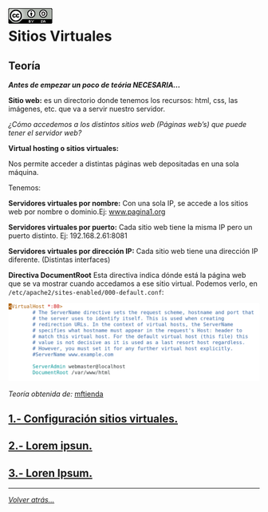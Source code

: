<img src="/imagenes/MI-LICENCIA88x31.png" style="float: left; margin-right: 10px;" />

# Sitios Virtuales

## Teoría

***Antes de empezar un poco de teória NECESARIA...***

**Sitio web:** es un directorio donde tenemos los recursos: html, css, las imágenes, etc. que va a servir nuestro servidor.

*¿Cómo accedemos a los distintos sitios web (Páginas web’s) que puede tener el servidor web?*

**Virtual hosting o sitios virtuales:**

Nos permite acceder a distintas páginas web depositadas en una sola máquina.

Tenemos:

**Servidores virtuales por nombre:** Con una sola IP, se accede a los sitios web por nombre o dominio.Ej: www.pagina1.org

**Servidores virtuales por puerto:** Cada sitio web tiene la misma IP pero un puerto distinto. Ej: 192.168.2.61:8081

**Servidores virtuales por dirección IP:** Cada sitio web tiene una dirección IP diferente. (Distintas interfaces)
      
     
     
**Directiva DocumentRoot**
Esta directiva indica dónde está la página web que se va mostrar cuando accedamos a ese sitio virtual.
Podemos verlo, en ``/etc/apache2/sites-enabled/000-default.conf``:

![DocumentRoot](/imagenes/apache2/documentRoot.jpg)

*Teoría obtenida de:* [mftienda](https://github.com/mftienda)

## [1.- Configuración sitios virtuales.](./configuracionSitiosVirtuales/)
## [2.- Lorem ipsun.](./apache2/EstructuraFicherosConfiguracion)
## [3.- Loren Ipsum.](./apache2/Directivas)
_________________________________________________
*[Volver atrás...](/README.md)*